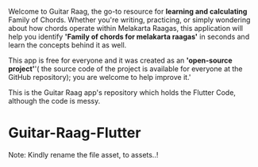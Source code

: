 Welcome to Guitar Raag, the go-to resource for **learning and calculating** Family of Chords.
Whether you're writing, practicing, or simply wondering about how chords operate within Melakarta Raagas, this application will help you identify **'Family of chords for melakarta raagas'** in seconds and learn the concepts behind it as well.

This app is free for everyone and it was created as an **'open-source project'**'( the source code of the project is available for everyone at the GitHub repository); you are welcome to help improve it.'



This is the Guitar Raag app's repository which holds the Flutter Code, although the code is messy.
# Guitar-Raag-Flutter

Note:
Kindly rename the file asset, to assets..!
